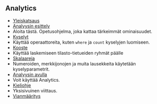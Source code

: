 
## <a name="analytics"></a>Analytics

- [Yleiskatsaus](../articles/application-insights/app-insights-analytics.md)
- [Analyysin esittely](../articles/application-insights/app-insights-analytics-tour.md)
 - Aloita tästä. Opetusohjelma, joka kattaa tärkeimmät ominaisuudet.
- [Kyselyt](../articles/application-insights/app-insights-analytics-reference.md#queries)
 - Käyttää operaattoreita, kuten `where` ja `count` kyselyjen luomiseen.
- [Kooste](../articles/application-insights/app-insights-analytics-reference.md#aggregations)
 - Käyttää laskemiseen tilasto-tietueiden ryhmät päälle
- [Skalaareja](../articles/application-insights/app-insights-analytics-reference.md#scalars)
 - Numeroiden, merkkijonojen ja muita lausekkeita käytetään kyselyparametrit.
- [Analyysin avulla](../articles/application-insights/app-insights-analytics-using.md)
 - Voit käyttää Analytics.
- [Kieliohje](../articles/application-insights/app-insights-analytics-reference.md)
 - Yksisivuinen viittaus.
- [Vianmääritys](../articles/application-insights/app-insights-analytics-troubleshooting.md)
